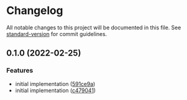 # Changelog

All notable changes to this project will be documented in this file. See [standard-version](https://github.com/conventional-changelog/standard-version) for commit guidelines.

## 0.1.0 (2022-02-25)


### Features

* initial implementation ([591ce9a](https://github.com/public-js/eslint-plugin-react-native/commit/591ce9aaf327490960fc492ad8781d5862bf8c43))
* initial implementation ([c479041](https://github.com/public-js/eslint-plugin-react-native/commit/c479041b4cbfc7a4778164020a90af4a9e11f682))
